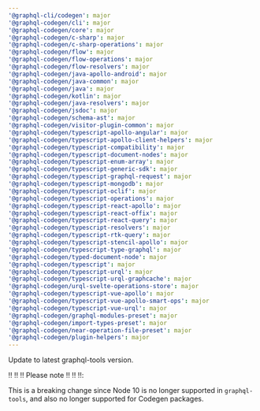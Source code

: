 ```yaml
---
'@graphql-cli/codegen': major
'@graphql-codegen/cli': major
'@graphql-codegen/core': major
'@graphql-codegen/c-sharp': major
'@graphql-codegen/c-sharp-operations': major
'@graphql-codegen/flow': major
'@graphql-codegen/flow-operations': major
'@graphql-codegen/flow-resolvers': major
'@graphql-codegen/java-apollo-android': major
'@graphql-codegen/java-common': major
'@graphql-codegen/java': major
'@graphql-codegen/kotlin': major
'@graphql-codegen/java-resolvers': major
'@graphql-codegen/jsdoc': major
'@graphql-codegen/schema-ast': major
'@graphql-codegen/visitor-plugin-common': major
'@graphql-codegen/typescript-apollo-angular': major
'@graphql-codegen/typescript-apollo-client-helpers': major
'@graphql-codegen/typescript-compatibility': major
'@graphql-codegen/typescript-document-nodes': major
'@graphql-codegen/typescript-enum-array': major
'@graphql-codegen/typescript-generic-sdk': major
'@graphql-codegen/typescript-graphql-request': major
'@graphql-codegen/typescript-mongodb': major
'@graphql-codegen/typescript-oclif': major
'@graphql-codegen/typescript-operations': major
'@graphql-codegen/typescript-react-apollo': major
'@graphql-codegen/typescript-react-offix': major
'@graphql-codegen/typescript-react-query': major
'@graphql-codegen/typescript-resolvers': major
'@graphql-codegen/typescript-rtk-query': major
'@graphql-codegen/typescript-stencil-apollo': major
'@graphql-codegen/typescript-type-graphql': major
'@graphql-codegen/typed-document-node': major
'@graphql-codegen/typescript': major
'@graphql-codegen/typescript-urql': major
'@graphql-codegen/typescript-urql-graphcache': major
'@graphql-codegen/urql-svelte-operations-store': major
'@graphql-codegen/typescript-vue-apollo': major
'@graphql-codegen/typescript-vue-apollo-smart-ops': major
'@graphql-codegen/typescript-vue-urql': major
'@graphql-codegen/graphql-modules-preset': major
'@graphql-codegen/import-types-preset': major
'@graphql-codegen/near-operation-file-preset': major
'@graphql-codegen/plugin-helpers': major
---
```


Update to latest graphql-tools version.

‼️ ‼️ ‼️ Please note ‼️ ‼️ ‼️: 

This is a breaking change since Node 10 is no longer supported in `graphql-tools`, and also no longer supported for Codegen packages.



